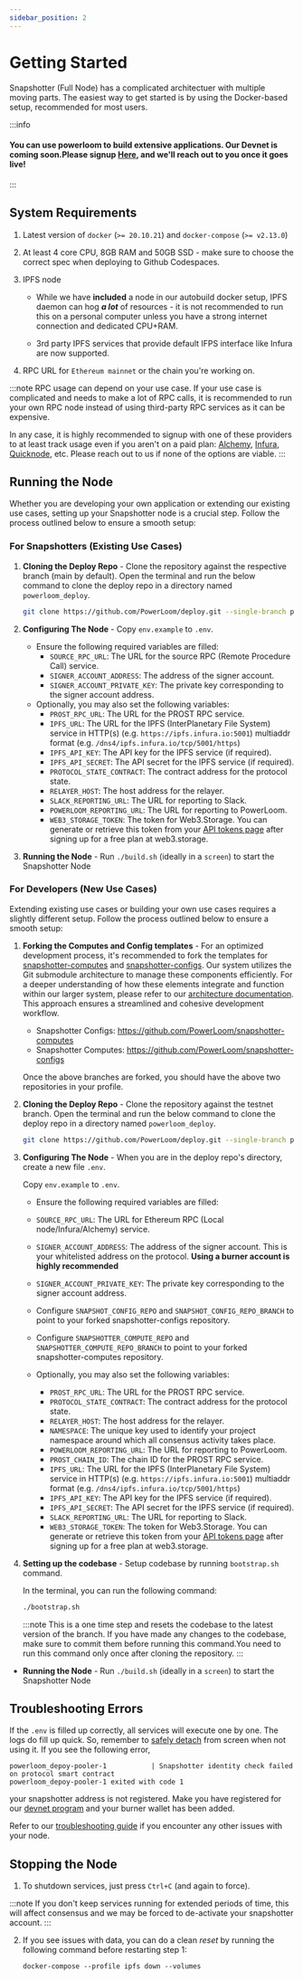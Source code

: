 ```yaml
---
sidebar_position: 2
---
```

# Getting Started

Snapshotter (Full Node) has a complicated architectuer with multiple moving parts. The easiest way to get started is by using the Docker-based setup, recommended for most users.

:::info
#### You can use powerloom to build extensive applications. Our Devnet is coming soon.Please signup [Here](https://airtable.com/appr3wKRsn4VoOvpi/pagxxT6QcL0OwGH0e/form), and we'll reach out to you once it goes live! 
:::

## System Requirements

1. Latest version of `docker` (`>= 20.10.21`) and `docker-compose` (`>= v2.13.0`)

2. At least 4 core CPU, 8GB RAM and 50GB SSD - make sure to choose the correct spec when deploying to Github Codespaces.

3. IPFS node
    - While we have __included__ a node in our autobuild docker setup, IPFS daemon can hog __*a lot*__ of resources - it is not recommended to run this on a personal computer unless you have a strong internet connection and dedicated CPU+RAM.
  
    - 3rd party IPFS services that provide default IFPS interface like Infura are now supported.

4. RPC URL for `Ethereum mainnet` or the chain you're working on. 

:::note 
RPC usage can depend on your use case. If your use case is complicated and needs to make a lot of RPC calls, it is recommended to run your own RPC node instead of using third-party RPC services as it can be expensive.

In any case, it is highly recommended to signup with one of these providers to at least track usage even if you aren't on a paid plan: [Alchemy](https://alchemy.com/?r=15ce6db6d0a109d5), [Infura](https://infura.io), [Quicknode](https://www.quicknode.com?tap_a=67226-09396e&tap_s=3491854-f4a458), etc. Please reach out to us if none of the options are viable.
:::


## Running the Node
Whether you are developing your own application or extending our existing use cases, setting up your Snapshotter node is a crucial step. Follow the process outlined below to ensure a smooth setup:

### For Snapshotters (Existing Use Cases)

1. **Cloning the Deploy Repo** - Clone the repository against the respective branch (main by default). Open the terminal and run the below command to clone the deploy repo in a directory named `powerloom_deploy`. 
    ```bash
    git clone https://github.com/PowerLoom/deploy.git --single-branch powerloom_deploy --branch main && cd powerloom_deploy
    ```

2. **Configuring The Node** - Copy `env.example` to `.env`.
   - Ensure the following required variables are filled:
     - `SOURCE_RPC_URL`: The URL for the source RPC (Remote Procedure Call) service.
     - `SIGNER_ACCOUNT_ADDRESS`: The address of the signer account.
     - `SIGNER_ACCOUNT_PRIVATE_KEY`: The private key corresponding to the signer account address.
   - Optionally, you may also set the following variables:
     - `PROST_RPC_URL`: The URL for the PROST RPC service.
     - `IPFS_URL`: The URL for the IPFS (InterPlanetary File System) service in HTTP(s) (e.g. `https://ipfs.infura.io:5001`) multiaddr format (e.g. `/dns4/ipfs.infura.io/tcp/5001/https`)
     - `IPFS_API_KEY`: The API key for the IPFS service (if required).
     - `IPFS_API_SECRET`: The API secret for the IPFS service (if required).
     - `PROTOCOL_STATE_CONTRACT`: The contract address for the protocol state.
     - `RELAYER_HOST`: The host address for the relayer.
     - `SLACK_REPORTING_URL`: The URL for reporting to Slack.
     - `POWERLOOM_REPORTING_URL`: The URL for reporting to PowerLoom.
     - `WEB3_STORAGE_TOKEN`: The token for Web3.Storage. You can generate or retrieve this token from your [API tokens page](https://web3.storage/tokens/?create=true) after signing up for a free plan at web3.storage.

3. **Running the Node** - Run  `./build.sh` (ideally in a `screen`) to start the Snapshotter Node

   

### For Developers (New Use Cases)
Extending existing use cases or building your own use cases requires a slightly different setup. Follow the process outlined below to ensure a smooth setup:


1. **Forking the Computes and Config templates** - For an optimized development process, it's recommended to fork the templates for [snapshotter-computes](https://github.com/PowerLoom/snapshotter-computes) and [snapshotter-configs](https://github.com/PowerLoom/snapshotter-configs/). Our system utilizes the Git submodule architecture to manage these components efficiently. For a deeper understanding of how these elements integrate and function within our larger system, please refer to our [architecture documentation](./architecture.md). This approach ensures a streamlined and cohesive development workflow.

   - Snapshotter Configs: https://github.com/PowerLoom/snapshotter-computes
   - Snapshotter Computes: https://github.com/PowerLoom/snapshotter-configs 

   Once the above branches are forked, you should have the above two repositories in your profile. 

2. **Cloning the Deploy Repo** - Clone the repository against the testnet branch. Open the terminal and run the below command to clone the deploy repo in a directory named `powerloom_deploy`. 

    ```bash
    git clone https://github.com/PowerLoom/deploy.git --single-branch powerloom_deploy --branch better_dev_workflow && cd powerloom_deploy
    ```
3. **Configuring The Node** - When you are in the deploy repo's directory, create a new file `.env`.

    Copy `env.example` to `.env`.

    - Ensure the following required variables are filled:

    - `SOURCE_RPC_URL`: The URL for Ethereum RPC (Local node/Infura/Alchemy) service.
    - `SIGNER_ACCOUNT_ADDRESS`: The address of the signer account. This is your whitelisted address on the protocol. **Using a burner account is highly recommended**
    - `SIGNER_ACCOUNT_PRIVATE_KEY`: The private key corresponding to the signer account address.
    - Configure `SNAPSHOT_CONFIG_REPO` and `SNAPSHOT_CONFIG_REPO_BRANCH` to point to your forked snapshotter-configs repository.
    - Configure `SNAPSHOTTER_COMPUTE_REPO` and `SNAPSHOTTER_COMPUTE_REPO_BRANCH` to point to your forked snapshotter-computes repository.
    - Optionally, you may also set the following variables:
        - `PROST_RPC_URL`: The URL for the PROST RPC service.
        - `PROTOCOL_STATE_CONTRACT`: The contract address for the protocol state.
        - `RELAYER_HOST`: The host address for the relayer.
        - `NAMESPACE`: The unique key used to identify your project namespace around which all consensus activity takes place.
        - `POWERLOOM_REPORTING_URL`: The URL for reporting to PowerLoom.
        - `PROST_CHAIN_ID`: The chain ID for the PROST RPC service.
        - `IPFS_URL`: The URL for the IPFS (InterPlanetary File System) service in HTTP(s) (e.g. `https://ipfs.infura.io:5001`) multiaddr format (e.g. `/dns4/ipfs.infura.io/tcp/5001/https`)
        - `IPFS_API_KEY`: The API key for the IPFS service (if required).
        - `IPFS_API_SECRET`: The API secret for the IPFS service (if required).
        - `SLACK_REPORTING_URL`: The URL for reporting to Slack.
        - `WEB3_STORAGE_TOKEN`: The token for Web3.Storage. You can generate or retrieve this token from your [API tokens page](https://web3.storage/tokens/?create=true) after signing up for a free plan at web3.storage.

4. **Setting up the codebase** - Setup codebase by running `bootstrap.sh` command.
   
   In the terminal, you can run the following command:
   
   ```bash
   ./bootstrap.sh
   ```

   :::note
   This is a one time step and resets the codebase to the latest version of the branch. If you have made any changes to the codebase, make sure to commit them before running this command.You need to run this command only once after cloning the repository.
   :::

- **Running the Node** - Run  `./build.sh` (ideally in a `screen`) to start the Snapshotter Node


## Troubleshooting Errors

If the `.env` is filled up correctly, all services will execute one by one. The logs do fill up quick. So, remember to [safely detach](https://linuxize.com/post/how-to-use-linux-screen/) from screen when not using it. If you see the following error, 
    
    powerloom_depoy-pooler-1           | Snapshotter identity check failed on protocol smart contract
    powerloom_depoy-pooler-1 exited with code 1
    
your snapshotter address is not registered. Make you have registered for our [devnet program](https://airtable.com/appr3wKRsn4VoOvpi/pagxxT6QcL0OwGH0e/form) and your burner wallet has been added. 

Refer to our [troubleshooting guide](./troubleshooting.md) if you encounter any other issues with your node.

## Stopping the Node
1. To shutdown services, just press `Ctrl+C` (and again to force).

:::note
If you don't keep services running for extended periods of time, this will affect consensus and we may be forced to de-activate your snapshotter account.
:::

2. If you see issues with data, you can do a clean *reset* by running the following command before restarting step 1:

    `docker-compose --profile ipfs down --volumes`
